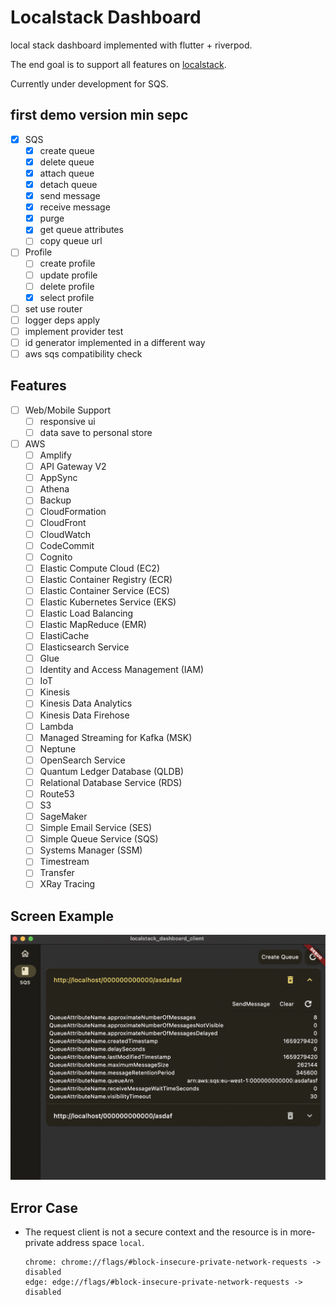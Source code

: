 # Localstack Dashboard

local stack dashboard implemented with flutter + riverpod.

The end goal is to support all features on [localstack](https://docs.localstack.cloud/aws/feature-coverage/).

Currently under development for SQS.

## first demo version min sepc
- [X] SQS
  - [X] create queue
  - [X] delete queue
  - [X] attach queue
  - [X] detach queue
  - [X] send message
  - [X] receive message
  - [X] purge
  - [X] get queue attributes
  - [ ] copy queue url
- [ ] Profile
  - [ ] create profile
  - [ ] update profile
  - [ ] delete profile
  - [X] select profile
- [ ] set use router
- [ ] logger deps apply
- [ ] implement provider test
- [ ] id generator implemented in a different way
- [ ] aws sqs compatibility check

## Features
- [ ] Web/Mobile Support
  - [ ] responsive ui
  - [ ] data save to personal store
- [ ] AWS
  - [ ] Amplify
  - [ ] API Gateway V2
  - [ ] AppSync
  - [ ] Athena
  - [ ] Backup
  - [ ] CloudFormation
  - [ ] CloudFront
  - [ ] CloudWatch
  - [ ] CodeCommit
  - [ ] Cognito
  - [ ] Elastic Compute Cloud (EC2)
  - [ ] Elastic Container Registry (ECR)
  - [ ] Elastic Container Service (ECS)
  - [ ] Elastic Kubernetes Service (EKS)
  - [ ] Elastic Load Balancing
  - [ ] Elastic MapReduce (EMR)
  - [ ] ElastiCache
  - [ ] Elasticsearch Service
  - [ ] Glue
  - [ ] Identity and Access Management (IAM)
  - [ ] IoT
  - [ ] Kinesis
  - [ ] Kinesis Data Analytics
  - [ ] Kinesis Data Firehose
  - [ ] Lambda
  - [ ] Managed Streaming for Kafka (MSK)
  - [ ] Neptune
  - [ ] OpenSearch Service
  - [ ] Quantum Ledger Database (QLDB)
  - [ ] Relational Database Service (RDS)
  - [ ] Route53
  - [ ] S3
  - [ ] SageMaker
  - [ ] Simple Email Service (SES)
  - [ ] Simple Queue Service (SQS)
  - [ ] Systems Manager (SSM)
  - [ ] Timestream
  - [ ] Transfer
  - [ ] XRay Tracing

## Screen Example

![sqs_sample.png](assets/sqs_sample.png)


## Error Case
- The request client is not a secure context and the resource is in more-private address space `local`.
    ```
    chrome: chrome://flags/#block-insecure-private-network-requests -> disabled
    edge: edge://flags/#block-insecure-private-network-requests -> disabled
    ```

